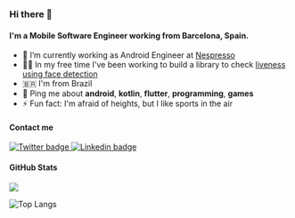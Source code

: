 ### Hi there 👋

#### I'm a Mobile Software Engineer working from Barcelona, Spain.

- 🔭 I’m currently working as Android Engineer at [Nespresso](https://play.google.com/store/apps/details?id=com.nespresso.activities&gl=ES)
- 👨‍💻  In my free time I've been working to build a library to check [liveness using face detection](https://github.com/arturschaefer/liveness-camerax-android)
- 🇧🇷 I'm from Brazil
- 💬 Ping me about **android**, **kotlin**, **flutter**, **programming**, **games**
- ⚡ Fun fact: I'm afraid of heights, but I like sports in the air

#### Contact me
<a href="https://twitter.com/ArturSchaefer2">
  <img src="https://img.shields.io/badge/Twitter-1DA1F2?style=for-the-badge&logo=twitter&logoColor=white" alt="Twitter badge" />
</a>
<a href="https://www.linkedin.com/in/artur-schaefer/">
  <img src="https://img.shields.io/badge/LinkedIn-0077B5?style=for-the-badge&logo=linkedin&logoColor=white" alt="Linkedin badge"  />
</a>



#### GitHub Stats
![](https://github-readme-stats.vercel.app/api?username=arturschaefer&show_icons=true&theme=dark)

![Top Langs](https://github-readme-stats.vercel.app/api/top-langs/?username=arturschaefer&layout=compact&theme=dark)
